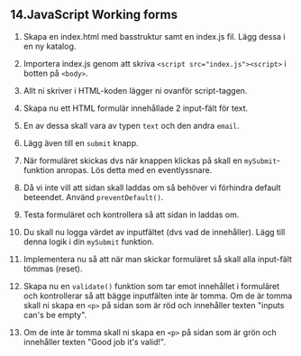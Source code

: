 ## 14.JavaScript Working forms

1. Skapa en index.html med basstruktur samt en index.js fil. Lägg dessa i en ny katalog.

1. Importera index.js genom att skriva ```<script src="index.js"><script>``` i botten på ```<body>```.

1. Allt ni skriver i HTML-koden lägger ni ovanför script-taggen.

1. Skapa nu ett HTML formulär innehållade 2 input-fält för text.

1. En av dessa skall vara av typen ```text``` och den andra ```email```.

1. Lägg även till en ```submit``` knapp.

1. När formuläret skickas dvs när knappen klickas på skall en ```mySubmit```-funktion anropas. Lös detta med en eventlyssnare.

1. Då vi inte vill att sidan skall laddas om så behöver vi förhindra default beteendet. Använd ```preventDefault()```.

1. Testa formuläret och kontrollera så att sidan in laddas om.

1. Du skall nu logga värdet av inputfältet (dvs vad de innehåller). Lägg till denna logik i din ```mySubmit``` funktion.

1. Implementera nu så att när man skickar formuläret så skall alla input-fält tömmas (reset).

1. Skapa nu en ```validate()``` funktion som tar emot innehållet i formuläret och kontrollerar så att bägge inputfälten inte är tomma. Om de är tomma skall ni skapa en ```<p>``` på sidan som är röd och innehåller texten "inputs can's be empty".

1. Om de inte är tomma skall ni skapa en ```<p>``` på sidan som är grön och innehåller texten "Good job it's valid!".